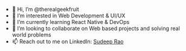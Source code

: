 - 👋 Hi, I’m @therealgeekfruit
- 👀 I’m interested in Web Development & UI/UX
- 🌱 I’m currently learning React Native & DevOps
- 💞️ I’m looking to collaborate on Web based projects and solving real world problems
- 📫 Reach out to me on LinkedIn: [Sudeep Rao](https://www.linkedin.com/in/sudeep-rao/)

